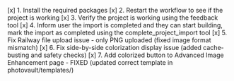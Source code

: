 [x] 1. Install the required packages
[x] 2. Restart the workflow to see if the project is working
[x] 3. Verify the project is working using the feedback tool
[x] 4. Inform user the import is completed and they can start building, mark the import as completed using the complete_project_import tool
[x] 5. Fix Railway file upload issue - only PNG uploaded (fixed image format mismatch)
[x] 6. Fix side-by-side colorization display issue (added cache-busting and safety checks)
[x] 7. Add colorized button to Advanced Image Enhancement page - FIXED (updated correct template in photovault/templates/)